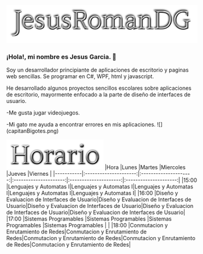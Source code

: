 ![](name.png)


### ¡Hola!, mi nombre es Jesus Garcia. 👋

Soy un desarrollador principiante de aplicaciones de escritorio y paginas web sencillas. Se programar en C#, WPF, html y javascript.

He desarrollado algunos proyectos sencillos escolares sobre aplicaciones de escritorio, mayormente enfocado a la parte de diseño de interfaces de usuario.

-Me gusta jugar videojuegos.
<p>-Mi gato me ayuda a encontrar errores en mis aplicaciones.
![](capitanBigotes.png)


![](horario.png)
|Hora       |Lunes                  |Martes                 |Miercoles              |Jueves                 |Viernes                |
|-----------|:---------------------:|:---------------------:|:---------------------:|:---------------------:|:---------------------:|
|15:00      |Lenguajes y Automatas I|Lenguajes y Automatas I|Lenguajes y Automatas I|Lenguajes y Automatas I|Lenguajes y Automatas I|
|16:00      |Diseño y Evaluacion de Interfaces de Usuario|Diseño y Evaluacion de Interfaces de Usuario|Diseño y Evaluacion de Interfaces de Usuario|Diseño y Evaluacion de Interfaces de Usuario|Diseño y Evaluacion de Interfaces de Usuario|
|17:00      |Sistemas Programables  |Sistemas Programables  |Sistemas Programables  |Sistemas Programables  |                       |
|18:00      |Conmutacion y Enrutamiento de Redes|Conmutacion y Enrutamiento de Redes|Conmutacion y Enrutamiento de Redes|Conmutacion y Enrutamiento de Redes|Conmutacion y Enrutamiento de Redes|
             
             
<!--
**JesusRomanDG/JesusRomanDG** is a ✨ _special_ ✨ repository because its `README.md` (this file) appears on your GitHub profile.

Here are some ideas to get you started:

- 🔭 I’m currently working on ...
- 🌱 I’m currently learning ...
- 👯 I’m looking to collaborate on ...
- 🤔 I’m looking for help with ...
- 💬 Ask me about ...
- 📫 How to reach me: ...
- 😄 Pronouns: ...
- ⚡ Fun fact: ...
-->
